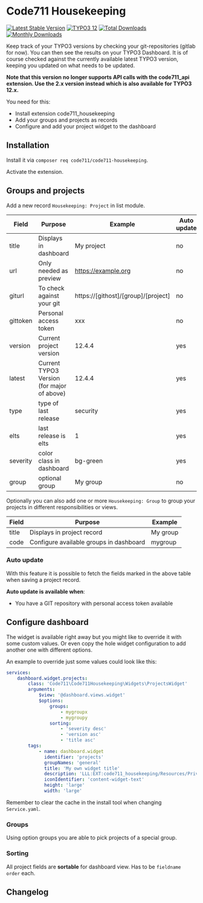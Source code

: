 # Code711 Housekeeping

[![Latest Stable Version](https://poser.pugx.org/code711/code711-housekeeping/v/stable.svg)](https://extensions.typo3.org/extension/code711_housekeeping/)
[![TYPO3 12](https://img.shields.io/badge/TYPO3-12-orange.svg)](https://get.typo3.org/version/12)
[![Total Downloads](https://poser.pugx.org/code711/code711-housekeeping/d/total.svg)](https://packagist.org/packages/code711/code711-housekeeping)
[![Monthly Downloads](https://poser.pugx.org/code711/code711-housekeeping/d/monthly)](https://packagist.org/packages/code711/code711-housekeeping)

Keep track of your TYPO3 versions by checking your git-repositories (gitlab for now). You can then see the results on your TYPO3 Dashboard. It is of course checked against the currently available latest TYPO3 version, keeping you updated on what needs to be updated.

**Note that this version no longer supports API calls with the code711_api extension. Use the 2.x version instead which 
is also available for TYPO3 12.x.**

You need for this:

* Install extension code711_housekeeping
* Add your groups and projects as records
* Configure and add your project widget to the dashboard

## Installation

Install it via `composer req code711/code711-housekeeping`.

Activate the extension.

## Groups and projects

Add a new record `Housekeeping: Project` in list module.

|  Field | Purpose                                    | Example             | Auto update |
|---|--------------------------------------------|---------------------|-------------|
|  title | Displays in dashboard                      | My project          | no          |
| url  | Only needed as preview                     | https://example.org | no          |
| giturl | To check against your git | https://[githost]/[group]/[project] | no |
| gittoken | Personal access token | xxx | no |
| version  | Current project version                    | 12.4.4             | yes         |
| latest | Current TYPO3 Version (for major of above) | 12.4.4             | yes         |
| type | type of last release                       | security            | yes         |
| elts | last release is elts                       | 1                   | yes         |
| severity | color class in dashboard                   | bg-green            | yes  |
| group | optional group                             | My group            | no |

Optionally you can also add one or more `Housekeeping: Group` to group your projects in different responsibilities or views.

| Field | Purpose                                 | Example  |
|-------|-----------------------------------------|----------|
| title | Displays in project record              | My group |
| code  | Configure available groups in dashboard | mygroup  |

### Auto update

With this feature it is possible to fetch the fields marked in the above table when saving a project record.

**Auto update is available when**:
* You have a GIT repository with personal access token available

## Configure dashboard

The widget is available right away but you might like to override it with some custom values.
Or even copy the hole widget configuration to add another one with different options.

An example to override just some values could look like this:

````yml
services:
    dashboard.widget.projects:
        class: 'Code711\Code711Housekeeping\Widgets\ProjectsWidget'
        arguments:
            $view: '@dashboard.views.widget'
            $options:
                groups:
                    - mygroupx
                    - mygroupy
                sorting:
                    - 'severity desc'
                    - 'version asc'
                    - 'title asc'
        tags:
            - name: dashboard.widget
              identifier: 'projects'
              groupNames: 'general'
              title: 'My own widget title'
              description: 'LLL:EXT:code711_housekeeping/Resources/Private/Language/locallang.xlf:widgets.projects.description'
              iconIdentifier: 'content-widget-text'
              height: 'large'
              width: 'large'
````
Remember to clear the cache in the install tool when changing `Service.yaml`.

### Groups
Using option groups you are able to pick projects of a special group.

### Sorting
All project fields are **sortable** for dashboard view. Has to be `fieldname order` each.

## Changelog